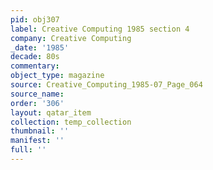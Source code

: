 ```yaml
---
pid: obj307
label: Creative Computing 1985 section 4
company: Creative Computing
_date: '1985'
decade: 80s
commentary: 
object_type: magazine
source: Creative_Computing_1985-07_Page_064
source_name: 
order: '306'
layout: qatar_item
collection: temp_collection
thumbnail: ''
manifest: ''
full: ''
---
```

